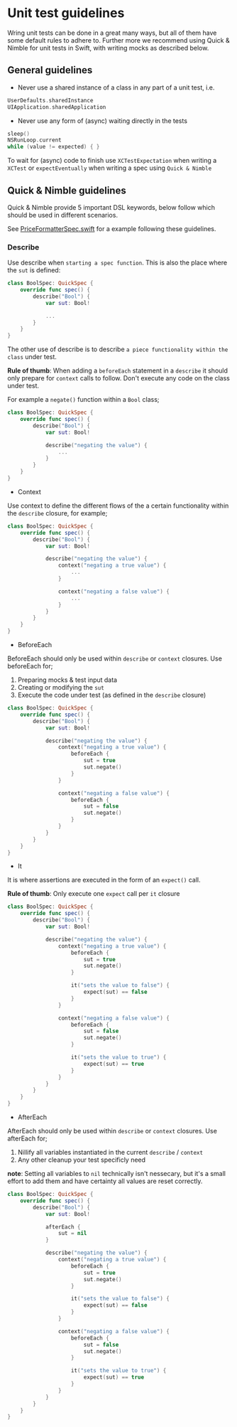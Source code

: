 # Unit test guidelines

Wring unit tests can be done in a great many ways, but all of them have some default rules to adhere to. Further more we recommend using Quick & Nimble for unit tests in Swift, with writing mocks as described below.

## General guidelines

- Never use a shared instance of a class in any part of a unit test, i.e.
```swift
UserDefaults.sharedInstance
UIApplication.sharedApplication
```
- Never use any form of (async) waiting directly in the tests
```swift
sleep()
NSRunLoop.current
while (value != expected) { }
```

To wait for (async) code to finish use `XCTestExpectation` when writing a `XCTest` or `expectEventually` when writing a spec using `Quick & Nimble`

## Quick & Nimble guidelines

Quick & Nimble provide 5 important DSL keywords, below follow which should be used in different scenarios.

See [PriceFormatterSpec.swift](https://jmb.gitlab.schubergphilis.com/JumboApp/jumbo-ios/blob/a5d61a077169ea88f4439bae5e06becb82601975/Jumbo/Tests/JumboTests/Products/Resources/PriceFormatterSpec.swift) for a example following these guidelines.

### Describe

Use describe when `starting a spec function`. This is also the place where the `sut` is defined:
```swift
class BoolSpec: QuickSpec {
    override func spec() {
        describe("Bool") {
            var sut: Bool!

            ...
        }
    }
}

```

The other use of describe is to describe `a piece functionality within the class` under test. 

**Rule of thumb**: When adding a `beforeEach` statement in a `describe` it should only prepare for `context` calls to follow. Don't execute any code on the class under test. 

For example a `negate()` function within a `Bool` class;

```swift
class BoolSpec: QuickSpec {
    override func spec() {
        describe("Bool") {
            var sut: Bool!

            describe("negating the value") {
                ...
            }
        }
    }
}

```


- Context

Use context to define the different flows of the a certain functionality within the `describe` closure, for example;

```swift
class BoolSpec: QuickSpec {
    override func spec() {
        describe("Bool") {
            var sut: Bool!

            describe("negating the value") {
                context("negating a true value") {
                    ...
                }

                context("negating a false value") {
                    ...
                }
            }
        }
    }
}

```

- BeforeEach

BeforeEach should only be used within `describe` or `context` closures. Use beforeEach for;
1. Preparing mocks & test input data
2. Creating or modifying the `sut`
3. Execute the code under test (as defined in the `describe` closure)

```swift
class BoolSpec: QuickSpec {
    override func spec() {
        describe("Bool") {
            var sut: Bool!

            describe("negating the value") {
                context("negating a true value") {
                    beforeEach {
                        sut = true
                        sut.negate()
                    }
                }

                context("negating a false value") {
                    beforeEach {
                        sut = false
                        sut.negate()
                    }
                }
            }
        }
    }
}

```

- It

It is where assertions are executed in the form of an `expect()` call.

**Rule of thumb**: Only execute one `expect` call per `it` closure

```swift
class BoolSpec: QuickSpec {
    override func spec() {
        describe("Bool") {
            var sut: Bool!

            describe("negating the value") {
                context("negating a true value") {
                    beforeEach {
                        sut = true
                        sut.negate()
                    }

                    it("sets the value to false") {
                        expect(sut) == false
                    }
                }

                context("negating a false value") {
                    beforeEach {
                        sut = false
                        sut.negate()
                    }

                    it("sets the value to true") {
                        expect(sut) == true
                    }
                }
            }
        }
    }
}

```

- AfterEach

AfterEach should only be used within `describe` or `context` closures. Use afterEach for;
1. Nillify all variables instantiated in the current `describe` / `context`
2. Any other cleanup your test specificly need

**note**: Setting all variables to `nil` technically isn't nessecary, but it's a small effort to add them and have certainty all values are reset correctly.


```swift
class BoolSpec: QuickSpec {
    override func spec() {
        describe("Bool") {
            var sut: Bool!

            afterEach {
                sut = nil
            }

            describe("negating the value") {
                context("negating a true value") {
                    beforeEach {
                        sut = true
                        sut.negate()
                    }

                    it("sets the value to false") {
                        expect(sut) == false
                    }
                }

                context("negating a false value") {
                    beforeEach {
                        sut = false
                        sut.negate()
                    }

                    it("sets the value to true") {
                        expect(sut) == true
                    }
                }
            }
        }
    }
}

```